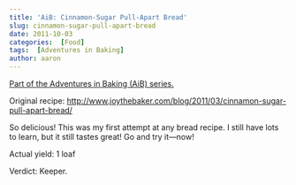```yaml
---
title: 'AiB: Cinnamon-Sugar Pull-Apart Bread'
slug: cinnamon-sugar-pull-apart-bread
date: 2011-10-03
categories:  [Food]
tags:  [Adventures in Baking]
author: aaron
---
```


[Part of the Adventures in Baking (AiB) series.](../adventures-in-baking-aib-overview "Adventures in Baking (AiB): Overview")

Original recipe: <http://www.joythebaker.com/blog/2011/03/cinnamon-sugar-pull-apart-bread/>

So delicious! This was my first attempt at any bread recipe. I still have lots to learn, but it still tastes great! Go and try it—now!

Actual yield: 1 loaf

Verdict: Keeper.
